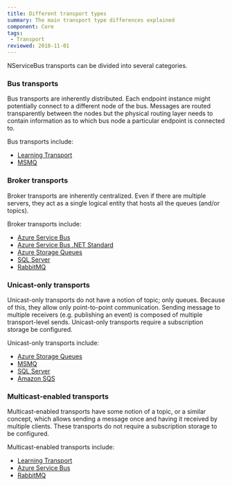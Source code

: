 ```yaml
---
title: Different transport types
summary: The main transport type differences explained
component: Core
tags:
 - Transport
reviewed: 2018-11-01
---
```


NServiceBus transports can be divided into several categories.

### Bus transports

Bus transports are inherently distributed. Each endpoint instance might potentially connect to a different node of the bus. Messages are routed transparently between the nodes but the physical routing layer needs to contain information as to which bus node a particular endpoint is connected to.

Bus transports include:

 * [Learning Transport](/transports/learning/)
 * [MSMQ](/transports/msmq)


### Broker transports

Broker transports are inherently centralized. Even if there are multiple servers, they act as a single logical entity that hosts all the queues (and/or topics).

Broker transports include:

 * [Azure Service Bus](/transports/azure-service-bus/)
 * [Azure Service Bus .NET Standard](/transports/azure-service-bus-netstandard/)
 * [Azure Storage Queues](/transports/azure-storage-queues/)
 * [SQL Server](/transports/sql/)
 * [RabbitMQ](/transports/rabbitmq/)


### Unicast-only transports

Unicast-only transports do not have a notion of topic; only queues. Because of this, they allow only point-to-point communication. Sending message to multiple receivers (e.g. publishing an event) is composed of multiple transport-level  sends. Unicast-only transports require a subscription storage be configured.

Unicast-only transports include:

 * [Azure Storage Queues](/transports/azure-storage-queues/)
 * [MSMQ](/transports/msmq/)
 * [SQL Server](/transports/sql/)
 * [Amazon SQS](/transports/sqs/)

### Multicast-enabled transports

Multicast-enabled transports have some notion of a topic, or a similar concept, which allows sending a message once and having it received by multiple clients. These transports do not require a subscription storage to be configured.

Multicast-enabled transports include:

 * [Learning Transport](/transports/learning/)
 * [Azure Service Bus](/transports/azure-service-bus/)
 * [RabbitMQ](/transports/rabbitmq/)

